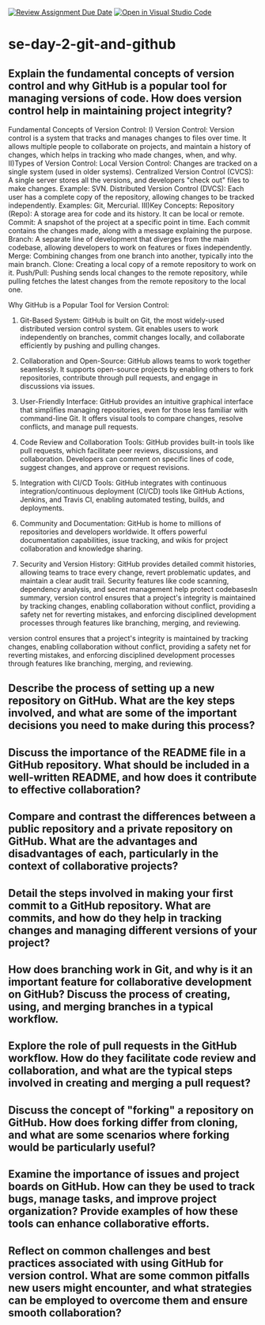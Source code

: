 [![Review Assignment Due Date](https://classroom.github.com/assets/deadline-readme-button-22041afd0340ce965d47ae6ef1cefeee28c7c493a6346c4f15d667ab976d596c.svg)](https://classroom.github.com/a/8wgCKhpZ)
[![Open in Visual Studio Code](https://classroom.github.com/assets/open-in-vscode-2e0aaae1b6195c2367325f4f02e2d04e9abb55f0b24a779b69b11b9e10269abc.svg)](https://classroom.github.com/online_ide?assignment_repo_id=15772452&assignment_repo_type=AssignmentRepo)
# se-day-2-git-and-github
## Explain the fundamental concepts of version control and why GitHub is a popular tool for managing versions of code. How does version control help in maintaining project integrity?


Fundamental Concepts of Version Control:
I) Version Control: Version control is a system that tracks and manages changes to files over time. It allows multiple people to collaborate on projects, and maintain a history of changes, which helps in tracking who made changes, when, and why.
II)Types of Version Control:
Local Version Control: Changes are tracked on a single system (used in older systems).
Centralized Version Control (CVCS): A single server stores all the versions, and developers "check out" files to make changes. Example: SVN.
Distributed Version Control (DVCS): Each user has a complete copy of the repository, allowing changes to be tracked independently. Examples: Git, Mercurial.
III)Key Concepts:
Repository (Repo): A storage area for code and its history. It can be local or remote.
Commit: A snapshot of the project at a specific point in time. Each commit contains the changes made, along with a message explaining the purpose.
Branch: A separate line of development that diverges from the main codebase, allowing developers to work on features or fixes independently.
Merge: Combining changes from one branch into another, typically into the main branch.
Clone: Creating a local copy of a remote repository to work on it.
Push/Pull: Pushing sends local changes to the remote repository, while pulling fetches the latest changes from the remote repository to the local one.

Why GitHub is a Popular Tool for Version Control:
1. Git-Based System: GitHub is built on Git, the most widely-used distributed version control system. Git enables users to work independently on branches, commit changes locally, and collaborate efficiently by pushing and pulling changes.

2. Collaboration and Open-Source: GitHub allows teams to work together seamlessly. It supports open-source projects by enabling others to fork repositories, contribute through pull requests, and engage in discussions via issues.

3. User-Friendly Interface: GitHub provides an intuitive graphical interface that simplifies managing repositories, even for those less familiar with command-line Git. It offers visual tools to compare changes, resolve conflicts, and manage pull requests.

4. Code Review and Collaboration Tools: GitHub provides built-in tools like pull requests, which facilitate peer reviews, discussions, and collaboration. Developers can comment on specific lines of code, suggest changes, and approve or request revisions.

5. Integration with CI/CD Tools: GitHub integrates with continuous integration/continuous deployment (CI/CD) tools like GitHub Actions, Jenkins, and Travis CI, enabling automated testing, builds, and deployments.

6. Community and Documentation: GitHub is home to millions of repositories and developers worldwide. It offers powerful documentation capabilities, issue tracking, and wikis for project collaboration and knowledge sharing.

7. Security and Version History: GitHub provides detailed commit histories, allowing teams to trace every change, revert problematic updates, and maintain a clear audit trail. Security features like code scanning, dependency analysis, and secret management help protect codebasesIn summary, version control ensures that a project's integrity is maintained by tracking changes, enabling collaboration without conflict, providing a safety net for reverting mistakes, and enforcing disciplined development processes through features like branching, merging, and reviewing.
   
version control ensures that a project's integrity is maintained by tracking changes, enabling collaboration without conflict, providing a safety net for reverting mistakes, and enforcing disciplined development processes through features like branching, merging, and reviewing.
   
## Describe the process of setting up a new repository on GitHub. What are the key steps involved, and what are some of the important decisions you need to make during this process?

## Discuss the importance of the README file in a GitHub repository. What should be included in a well-written README, and how does it contribute to effective collaboration?

## Compare and contrast the differences between a public repository and a private repository on GitHub. What are the advantages and disadvantages of each, particularly in the context of collaborative projects?

## Detail the steps involved in making your first commit to a GitHub repository. What are commits, and how do they help in tracking changes and managing different versions of your project?

## How does branching work in Git, and why is it an important feature for collaborative development on GitHub? Discuss the process of creating, using, and merging branches in a typical workflow.

## Explore the role of pull requests in the GitHub workflow. How do they facilitate code review and collaboration, and what are the typical steps involved in creating and merging a pull request?

## Discuss the concept of "forking" a repository on GitHub. How does forking differ from cloning, and what are some scenarios where forking would be particularly useful?

## Examine the importance of issues and project boards on GitHub. How can they be used to track bugs, manage tasks, and improve project organization? Provide examples of how these tools can enhance collaborative efforts.

## Reflect on common challenges and best practices associated with using GitHub for version control. What are some common pitfalls new users might encounter, and what strategies can be employed to overcome them and ensure smooth collaboration?
